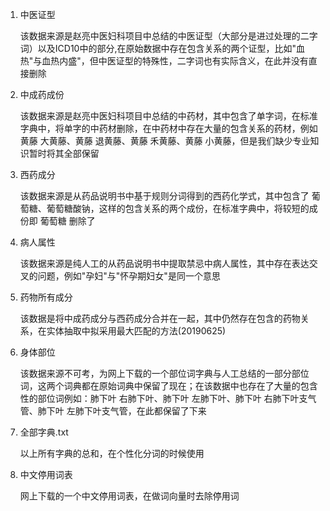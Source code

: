 1. 中医证型

    该数据来源是赵亮中医妇科项目中总结的中医证型（大部分是进过处理的二字词）以及ICD10中的部分,在原始数据中存在包含关系的两个证型，比如"血热"与血热内盛"，但中医证型的特殊性，二字词也有实际含义，在此并没有直接删除

2. 中成药成份

    该数据来源是赵亮中医妇科项目中总结的中药材，其中包含了单字词，在标准字典中，将单字的中药材删除，在中药材中存在大量的包含关系的药材，例如黄藤 大黄藤、黄藤 退黄藤、黄藤 禾黄藤、黄藤 小黄藤，但是我们缺少专业知识暂时将其全部保留

3. 西药成分

    该数据来源是从药品说明书中基于规则分词得到的西药化学式，其中包含了 葡萄糖、葡萄糖酸钠，这样的包含关系的两个成份，在标准字典中，将较短的成份即 葡萄糖 删除了

4. 病人属性 
    
    该数据来源是纯人工的从药品说明书中提取禁忌中病人属性，其中存在表达交叉的问题，例如"孕妇"与"怀孕期妇女"是同一个意思
    
5. 药物所有成分
    
    该数据是将中成药成分与西药成分合并在一起，其中仍然存在包含的药物关系，在实体抽取中拟采用最大匹配的方法(20190625)
    
6. 身体部位

    该数据来源不可考，为网上下载的一个部位词字典与人工总结的一部分部位词，这两个词典都在原始词典中保留了现在；在该数据中也存在了大量的包含性的部位词例如：肺下叶 右肺下叶、肺下叶 左肺下叶、肺下叶 右肺下叶支气管、肺下叶 左肺下叶支气管，在此都保留了下来
    
7. 全部字典.txt
    
    以上所有字典的总和，在个性化分词的时候使用
    
8. 中文停用词表

    网上下载的一个中文停用词表，在做词向量时去除停用词
    
    
    
    
